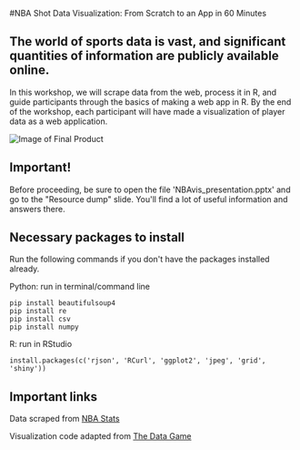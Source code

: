 #NBA Shot Data Visualization: From Scratch to an App in 60 Minutes

## The world of sports data is vast, and significant quantities of information are publicly available online. 
In this workshop, we will scrape data from the web, process it in R, and guide participants through the basics of
making a web app in R. By the end of the workshop, each participant will have made a visualization of player data 
as a web application.

![Image of Final Product](file:///Users/annamatlin/Documents/Projects/NBAvis/final_product.png)

## Important!
Before proceeding, be sure to open the file 'NBAvis_presentation.pptx' and go to the "Resource dump" slide. You'll find a lot of useful information and answers there.

## Necessary packages to install
Run the following commands if you don't have the packages installed already.

Python: run in terminal/command line

```
pip install beautifulsoup4
pip install re
pip install csv
pip install numpy
```

R: run in RStudio
```
install.packages(c('rjson', 'RCurl', 'ggplot2', 'jpeg', 'grid', 'shiny'))
```

## Important links
Data scraped from [NBA Stats](http://www.nba.com/warriors/stats)

Visualization code adapted from [The Data Game](http://thedatagame.com.au/2015/09/27/how-to-create-nba-shot-charts-in-r/)
